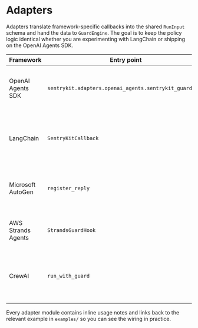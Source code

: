 # Adapters

Adapters translate framework-specific callbacks into the shared `RunInput` schema and hand the data to `GuardEngine`. The goal is to keep the policy logic identical whether you are experimenting with LangChain or shipping on the OpenAI Agents SDK.

| Framework | Entry point | Notes |
| --- | --- | --- |
| OpenAI Agents SDK | `sentrykit.adapters.openai_agents.sentrykit_guardrail` | Wraps agent replies and returns tripwire metadata you can forward to the platform’s guardrail interface. |
| LangChain | `SentryKitCallback` | Drop-in callback handler that accumulates retriever documents, tool calls, and the final output. Blocks by raising `PolicyViolationError`. |
| Microsoft AutoGen | `register_reply` | Intercepts replies before they are sent to the next participant and replaces the message when a block occurs. |
| AWS Strands Agents | `StrandsGuardHook` | Attach to the `on_after_invocation` hook to evaluate each step’s output within a Strands workflow. |
| CrewAI | `run_with_guard` | Executes a crew, collects the final plan and tool invocations, and enforces the verdict before returning results to the caller. |

Every adapter module contains inline usage notes and links back to the relevant example in `examples/` so you can see the wiring in practice.
